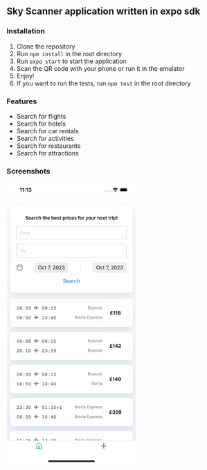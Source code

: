 ## Sky Scanner application written in expo sdk

### Installation
1. Clone the repository
2. Run `npm install` in the root directory
3. Run `expo start` to start the application
4. Scan the QR code with your phone or run it in the emulator
5. Enjoy!
6. If you want to run the tests, run `npm test` in the root directory

### Features
- Search for flights
- Search for hotels
- Search for car rentals
- Search for activities
- Search for restaurants
- Search for attractions

### Screenshots

<img src="/assets/1.png" alt="" width="300px">


